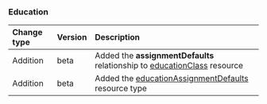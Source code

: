 ### Education

| **Change type** | **Version** | **Description** |
|:---|:---|:---|
|Addition|beta|Added the **assignmentDefaults** relationship to [educationClass](https://docs.microsoft.com/en-us/graph/api/resources/educationClass?view=graph-rest-beta) resource|
|Addition|beta|Added the [educationAssignmentDefaults](https://docs.microsoft.com/en-us/graph/api/resources/educationAssignmentDefaults?view=graph-rest-beta) resource type|
